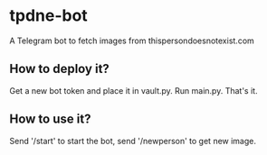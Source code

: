 # tpdne-bot
A Telegram bot to fetch images from thispersondoesnotexist.com

## How to deploy it? 
Get a new bot token and place it in vault.py. Run main.py. That's it. 

## How to use it?
Send '/start' to start the bot, send '/newperson' to get new image. 
